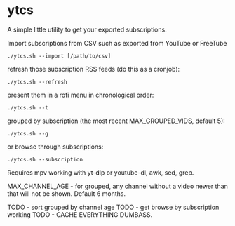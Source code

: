 # ytcs

A simple little utility to get your exported subscriptions:

Import subscriptions from CSV such as exported from YouTube or FreeTube

`./ytcs.sh --import [/path/to/csv]`

refresh those subscription RSS feeds (do this as a cronjob):

`./ytcs.sh --refresh`

present them in a rofi menu in chronological order:

`./ytcs.sh --t`

grouped by subscription (the most recent MAX_GROUPED_VIDS, default 5):

`./ytcs.sh --g`

or browse through subscriptions:

`./ytcs.sh --subscription`

Requires mpv working with yt-dlp or youtube-dl, awk, sed, grep.
 
MAX_CHANNEL_AGE - for grouped, any channel without a video newer than that will not be shown. Default 6 months.

TODO - sort grouped by channel age
TODO - get browse by subscription working
TODO - CACHE EVERYTHING DUMBASS.
